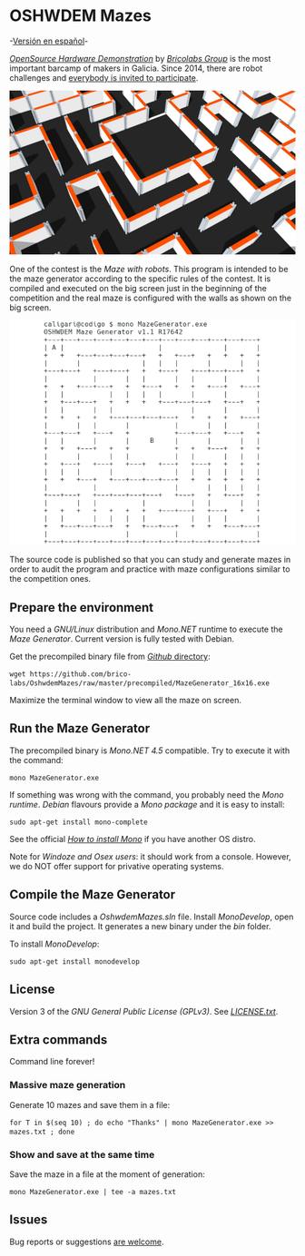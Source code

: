 # OSHWDEM Mazes

-[Versión en español](README.es.md)-

[_OpenSource Hardware Demonstration_][OSH01] by [_Bricolabs Group_][BRI01] is the most important barcamp of makers in Galicia. Since 2014, there are robot challenges and [everybody is invited to participate][CON01].

![Constructed maze](img/maze.png)

One of the contest is the _Maze with robots_. This program is intended to be the maze generator according to the specific rules of the contest. It is compiled and executed on the big screen just in the beginning of the competition and the real maze is configured with the walls as shown on the big screen.

![Executing Maze Generator](img/console.png)

The source code is published so that you can study and generate mazes in order to audit the program and practice with maze configurations similar to the competition ones.


## Prepare the environment

You need a _GNU/Linux_ distribution and _Mono.NET_ runtime to execute the _Maze Generator_. Current version is fully tested with Debian.

Get the precompiled binary file from [_Github_ directory][PRE01]:

    wget https://github.com/brico-labs/OshwdemMazes/raw/master/precompiled/MazeGenerator_16x16.exe

Maximize the terminal window to view all the maze on screen.



## Run the Maze Generator

The precompiled binary is _Mono.NET 4.5_ compatible. Try to execute it with the command:

    mono MazeGenerator.exe

If something was wrong with the command, you probably need the _Mono runtime_. _Debian_ flavours provide a _Mono package_ and it is easy to install:

    sudo apt-get install mono-complete

See the official [_How to install Mono_][MON01] if you have another OS distro.

Note for _Windoze and Osex users_: it should work from a console. However, we do NOT offer support for privative operating systems.



## Compile the Maze Generator

Source code includes a _OshwdemMazes.sln_ file. Install _MonoDevelop_, open it and build the project. It generates a new binary under the _bin_ folder.

To install _MonoDevelop_:

    sudo apt-get install monodevelop



## License

Version 3 of the _GNU General Public License (GPLv3)_. See [_LICENSE.txt_](LICENSE.txt).



## Extra commands

Command line forever!


### Massive maze generation

Generate 10 mazes and save them in a file:

    for T in $(seq 10) ; do echo "Thanks" | mono MazeGenerator.exe >> mazes.txt ; done


### Show and save at the same time

Save the maze in a file at the moment of generation:

    mono MazeGenerator.exe | tee -a mazes.txt



## Issues

Bug reports or suggestions [are welcome][ISS01].





[BRI01]: http://bricolabs.cc/
[CON01]: http://oshwdem.org/concursos/
[ISS01]: https://github.com/brico-labs/OshwdemMazes/issues
[MEI01]: http://meikian.eu/
[MON01]: http://www.mono-project.com/docs/getting-started/install/linux/
[OSH01]: http://oshwdem.org/
[PRE01]: https://github.com/brico-labs/OshwdemMazes/tree/master/precompiled


